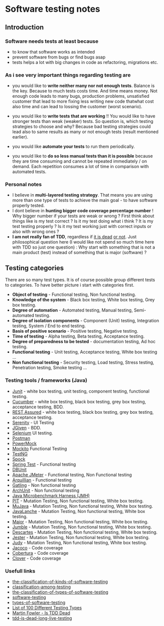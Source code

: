 # Software testing notes #

## Introduction ##

### Software needs tests at least because ###

-   to know that software works as intended
-   prevent software from bugs or find bugs asap
-   tests helps a lot with big changes in code as refactoring, migrations etc.

### As i see very important things regarding testing are ###

-   you would like to **write neither many nor not enough tests**. Balance is the key. Because to much tests costs time. And time means money. Not enough code leads to many bugs, production problems, unsatisfied customer that lead to more fixing less writing new code thatwhat cost also time and can lead to lossing the customer (worst scenario). 

-   you would like to **write tests that are working** !! You would like to have stronger tests than weak (weaker) tests. So question is, which testing strategies to choose and why? Because bad testing strategies could lead also to same results as many or not enough tests (result mentioned earlier).

-   you would like **automate your tests** to run them periodically. 

-   you would like to **do so less manual tests than it is possible** because they are time consuming and cannot be repeated immediately / on demand. Each repetition consumes a lot of time in comparison with automated tests.

### Personal notes ###

-   I believe in **multi-layered testing strategy**. That means you are using more than one type of tests to achieve the main goal - to have software properly tested. 
-   I dont believe in **hunting bigger code coverage percentage number** ! Why bigger number if your tests are weak or wrong ? First think about things like is my test correct ? Is it my test doing what i think ? It is my test testing properly ? Is it my test working just with correct inputs or also with wrong ones ?
- **I am not really fan of TDD**, regardless if [it is dead](https://martinfowler.com/articles/is-tdd-dead/) [or not](http://david.heinemeierhansson.com/2014/tdd-is-dead-long-live-testing.html). Just philosophical question here (I would like not spend so much time here with TDD so just one question) : Why start with something that is not a main product (test) instead of something that is major (software) ? 


## Testing categories ##

There are so many test types. It is of course possible group different tests to categories. To have better picture i start with categories first. 

-   **Object of testing** - Functional testing, Non functional testing.
-   **Knowledge of the system** - Black box testing, White box testing, Grey box testing.
-   **Degree of automation** - Automated testing, Manual testing, Semi-automated testing.
-   **Degree of isolation components** - Component (Unit) testing, Integration testing, System / End to end testing.
-   **Basis of positive scenario** - Positive testing, Negative testing.
-   **Time of testing** - Alpha testing, Beta testing, Acceptance testing.
-   **Degree of preparedness to be tested** - documentation testing, Ad hoc testing.
-   **Functional testing** - Unit testing, Acceptance testing, White box testing ...
-   **Non functional testing** - Security testing, Load testing, Stress testing, Penetration testing, Smoke testing ...


### Testing tools / frameworks (Java) ###

-   [Junit]() - white box testing, unit testing, component testing, functional testing.
-   [Cucumber]() - white box testing, black box testing, grey box testing, acceptance testing, BDD.
-   [REST Assured]() - white box testing, black box testing, grey box testing, acceptance testing.
-   [Serenity]() - UI Testing
-   [JGiven](http://jgiven.org) - BDD.
-   [Selenium](https://www.seleniumhq.org) UI testing.
-   [Postman](https://www.getpostman.com)
-   [PowerMock](https://github.com/powermock/powermock)
-   [Mockito](https://site.mockito.org) Functional Testing
-   [TestNG](https://testng.org/doc/index.html)
-   [Spock](http://spockframework.org)
-   [Spring Test]() - Functional testing
-   [DBUnit](http://dbunit.sourceforge.net)
-   [Apache JMeter]() - Functional testing, Non Functional testing
-   [Arquillian]() - Functional testing
-   [Gatling]() - Non functional testing
-   [ArchUnit](https://github.com/TNG/ArchUnit) - Non functional testing
-   [Java Microbenchmark Harness (JMH)](https://github.com/peterszatmary/jmh-benchmark-demo)
-   [PIT](http://pitest.org) - Mutation Testing, Non functional testing, White box testing.
-   [MuJava](https://cs.gmu.edu/~offutt/mujava/) - Mutation Testing, Non functional testing, White box testing.
-   [JavaLanche](https://github.com/david-schuler/javalanche) - Mutation Testing, Non functional testing, White box testing.
-   [Major](http://mutation-testing.org) - Mutation Testing, Non functional testing, White box testing.
-   [Jumble](http://jumble.sourceforge.net) - Mutation Testing, Non functional testing, White box testing.
-   [Descartes](https://github.com/STAMP-project/pitest-descartes) - Mutation Testing, Non functional testing, White box testing.
-   [Jester](http://jester.sourceforge.net) - Mutation Testing, Non functional testing, White box testing.
-   [Judy](http://madeyski.e-informatyka.pl/tools/judy/) - Mutation Testing, Non functional testing, White box testing.
-   [Jacoco]() - Code coverage
-   [Cobertura]() - Code coverage
-   [Clover]() - Code coverage


### Usefull links ###

-   [the-classification-of-kinds-of-software-testing](http://blog.qatestlab.com/2011/04/09/the-classification-of-kinds-of-software-testing/)
-   [classification-among-testing](https://www.softwaretestinggenius.com/classification-among-testing/)
-   [the-classification-of-types-of-software-testing](https://www.utest.com/articles/the-classification-of-types-of-software-testing)
-   [software-testing](https://www.guru99.com/software-testing.html)
-   [types-of-software-testing](https://www.softwaretestinghelp.com/types-of-software-testing/) 
-   [List of 100 Different Testing Types](https://www.guru99.com/types-of-software-testing.html)
-   [Martin Fowler - Is TDD Dead](https://martinfowler.com/articles/is-tdd-dead/)
-   [tdd-is-dead-long-live-testing](http://david.heinemeierhansson.com/2014/tdd-is-dead-long-live-testing.html)

